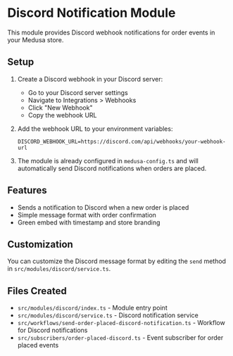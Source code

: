 # Discord Notification Module

This module provides Discord webhook notifications for order events in your Medusa store.

## Setup

1. Create a Discord webhook in your Discord server:
   - Go to your Discord server settings
   - Navigate to Integrations > Webhooks
   - Click "New Webhook"
   - Copy the webhook URL

2. Add the webhook URL to your environment variables:
   ```
   DISCORD_WEBHOOK_URL=https://discord.com/api/webhooks/your-webhook-url
   ```

3. The module is already configured in `medusa-config.ts` and will automatically send Discord notifications when orders are placed.

## Features

- Sends a notification to Discord when a new order is placed
- Simple message format with order confirmation
- Green embed with timestamp and store branding

## Customization

You can customize the Discord message format by editing the `send` method in `src/modules/discord/service.ts`.

## Files Created

- `src/modules/discord/index.ts` - Module entry point
- `src/modules/discord/service.ts` - Discord notification service
- `src/workflows/send-order-placed-discord-notification.ts` - Workflow for Discord notifications
- `src/subscribers/order-placed-discord.ts` - Event subscriber for order placed events
